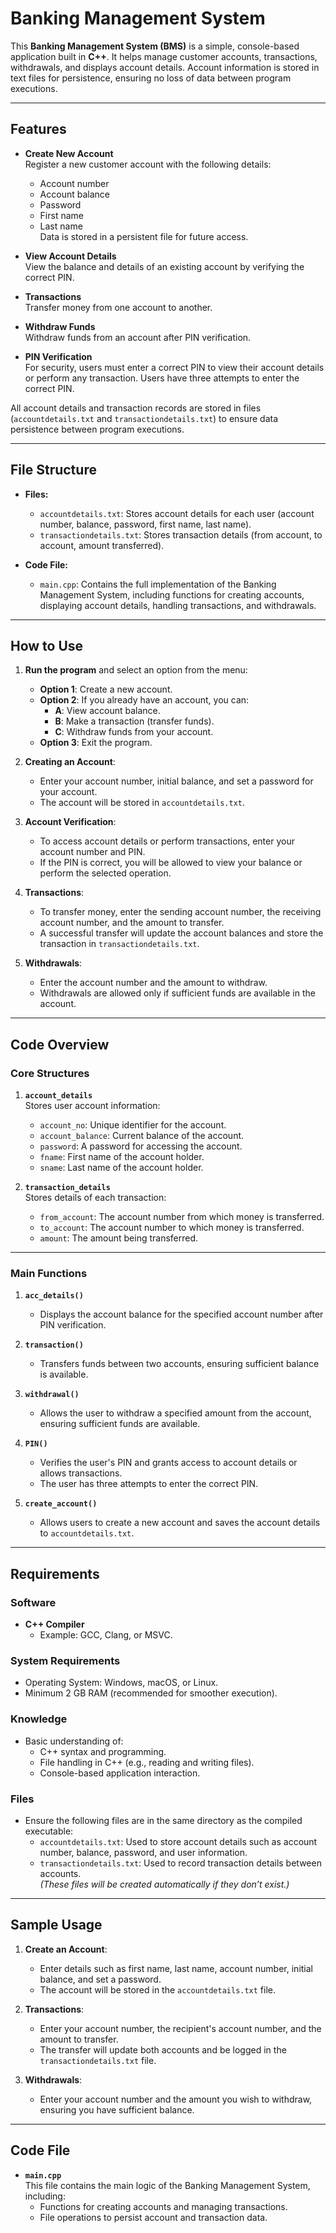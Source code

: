 # Banking Management System

This **Banking Management System (BMS)** is a simple, console-based application built in **C++**. It helps manage customer accounts, transactions, withdrawals, and displays account details. Account information is stored in text files for persistence, ensuring no loss of data between program executions.

---

## Features

- **Create New Account**  
  Register a new customer account with the following details:
  - Account number
  - Account balance
  - Password
  - First name
  - Last name  
  Data is stored in a persistent file for future access.

- **View Account Details**  
  View the balance and details of an existing account by verifying the correct PIN.

- **Transactions**  
  Transfer money from one account to another.

- **Withdraw Funds**  
  Withdraw funds from an account after PIN verification.

- **PIN Verification**  
  For security, users must enter a correct PIN to view their account details or perform any transaction. Users have three attempts to enter the correct PIN.

All account details and transaction records are stored in files (`accountdetails.txt` and `transactiondetails.txt`) to ensure data persistence between program executions.

---

## File Structure

- **Files:**
  - `accountdetails.txt`: Stores account details for each user (account number, balance, password, first name, last name).
  - `transactiondetails.txt`: Stores transaction details (from account, to account, amount transferred).

- **Code File:**
  - `main.cpp`: Contains the full implementation of the Banking Management System, including functions for creating accounts, displaying account details, handling transactions, and withdrawals.

---

## How to Use

1. **Run the program** and select an option from the menu:
   - **Option 1**: Create a new account.
   - **Option 2**: If you already have an account, you can:
     - **A**: View account balance.
     - **B**: Make a transaction (transfer funds).
     - **C**: Withdraw funds from your account.
   - **Option 3**: Exit the program.

2. **Creating an Account**:
   - Enter your account number, initial balance, and set a password for your account.
   - The account will be stored in `accountdetails.txt`.

3. **Account Verification**:
   - To access account details or perform transactions, enter your account number and PIN.
   - If the PIN is correct, you will be allowed to view your balance or perform the selected operation.

4. **Transactions**:
   - To transfer money, enter the sending account number, the receiving account number, and the amount to transfer.
   - A successful transfer will update the account balances and store the transaction in `transactiondetails.txt`.

5. **Withdrawals**:
   - Enter the account number and the amount to withdraw.
   - Withdrawals are allowed only if sufficient funds are available in the account.

---

## Code Overview

### Core Structures

1. **`account_details`**  
   Stores user account information:
   - `account_no`: Unique identifier for the account.
   - `account_balance`: Current balance of the account.
   - `password`: A password for accessing the account.
   - `fname`: First name of the account holder.
   - `sname`: Last name of the account holder.

2. **`transaction_details`**  
   Stores details of each transaction:
   - `from_account`: The account number from which money is transferred.
   - `to_account`: The account number to which money is transferred.
   - `amount`: The amount being transferred.

---

### Main Functions

1. **`acc_details()`**  
   - Displays the account balance for the specified account number after PIN verification.

2. **`transaction()`**  
   - Transfers funds between two accounts, ensuring sufficient balance is available.

3. **`withdrawal()`**  
   - Allows the user to withdraw a specified amount from the account, ensuring sufficient funds are available.

4. **`PIN()`**  
   - Verifies the user's PIN and grants access to account details or allows transactions.
   - The user has three attempts to enter the correct PIN.

5. **`create_account()`**  
   - Allows users to create a new account and saves the account details to `accountdetails.txt`.

---

## Requirements

### Software

- **C++ Compiler**  
  - Example: GCC, Clang, or MSVC.

### System Requirements

- Operating System: Windows, macOS, or Linux.
- Minimum 2 GB RAM (recommended for smoother execution).

### Knowledge

- Basic understanding of:
  - C++ syntax and programming.
  - File handling in C++ (e.g., reading and writing files).
  - Console-based application interaction.

### Files

- Ensure the following files are in the same directory as the compiled executable:
  - `accountdetails.txt`: Used to store account details such as account number, balance, password, and user information.
  - `transactiondetails.txt`: Used to record transaction details between accounts.  
  *(These files will be created automatically if they don’t exist.)*

---

## Sample Usage

1. **Create an Account**:
   - Enter details such as first name, last name, account number, initial balance, and set a password.
   - The account will be stored in the `accountdetails.txt` file.

2. **Transactions**:
   - Enter your account number, the recipient's account number, and the amount to transfer.
   - The transfer will update both accounts and be logged in the `transactiondetails.txt` file.

3. **Withdrawals**:
   - Enter your account number and the amount you wish to withdraw, ensuring you have sufficient balance.

---

## Code File

- **`main.cpp`**  
  This file contains the main logic of the Banking Management System, including:
  - Functions for creating accounts and managing transactions.
  - File operations to persist account and transaction data.
